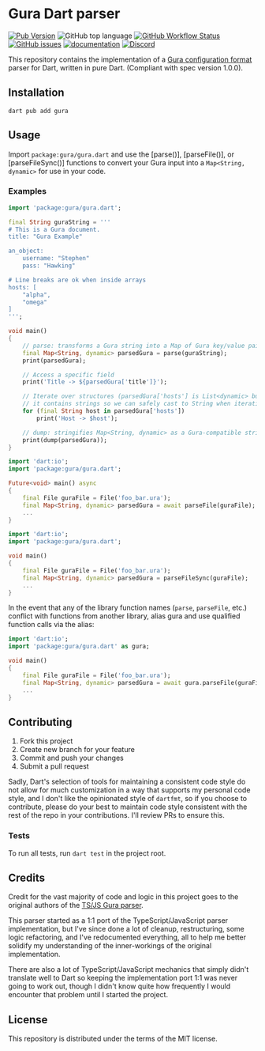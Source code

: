 # Gura Dart parser

[![Pub Version](https://img.shields.io/pub/v/gura)](https://pub.dev/packages/gura)
![GitHub top language](https://img.shields.io/github/languages/top/zajrik/gura-dart-parser)
[![GitHub Workflow Status](https://img.shields.io/github/workflow/status/zajrik/gura-dart-parser/test?label=tests)](https://github.com/zajrik/gura-dart-parser/actions/workflows/test.yml)
[![GitHub issues](https://img.shields.io/github/issues/zajrik/gura-dart-parser)](https://github.com/zajrik/gura-dart-parser/issues)
[![documentation](https://img.shields.io/badge/documentation-gura-4cc61e.svg)](https://pub.dev/documentation/gura/latest/)
[![Discord](https://img.shields.io/discord/861318432879149068)](https://discord.gg/JcMhpXdvBn)

This repository contains the implementation of a [Gura configuration format](https://gura.netlify.app/)
parser for Dart, written in pure Dart. (Compliant with spec version 1.0.0).

## Installation
```
dart pub add gura
```

## Usage
Import `package:gura/gura.dart` and use the [parse()], [parseFile()], or [parseFileSync()]
functions to convert your Gura input into a `Map<String, dynamic>` for use in your code.

### Examples
```dart
import 'package:gura/gura.dart';

final String guraString = '''
# This is a Gura document.
title: "Gura Example"

an_object:
    username: "Stephen"
    pass: "Hawking"

# Line breaks are ok when inside arrays
hosts: [
    "alpha",
    "omega"
]
''';

void main()
{
    // parse: transforms a Gura string into a Map of Gura key/value pairs
    final Map<String, dynamic> parsedGura = parse(guraString);
    print(parsedGura);

    // Access a specific field
    print('Title -> ${parsedGura['title']}');

    // Iterate over structures (parsedGura['hosts'] is List<dynamic> but we know
    // it contains strings so we can safely cast to String when iterating over it)
    for (final String host in parsedGura['hosts'])
        print('Host -> $host');

    // dump: stringifies Map<String, dynamic> as a Gura-compatible string
    print(dump(parsedGura));
}
```

```dart
import 'dart:io';
import 'package:gura/gura.dart';

Future<void> main() async
{
    final File guraFile = File('foo_bar.ura');
    final Map<String, dynamic> parsedGura = await parseFile(guraFile);
    ...
}
```

```dart
import 'dart:io';
import 'package:gura/gura.dart';

void main()
{
    final File guraFile = File('foo_bar.ura');
    final Map<String, dynamic> parsedGura = parseFileSync(guraFile);
    ...
}
```

In the event that any of the library function names (`parse`, `parseFile`, etc.)
conflict with functions from another library, alias gura and use qualified function
calls via the alias:

```dart
import 'dart:io';
import 'package:gura/gura.dart' as gura;

void main()
{
    final File guraFile = File('foo_bar.ura');
    final Map<String, dynamic> parsedGura = await gura.parseFile(guraFile);
    ...
}
```

## Contributing
1. Fork this project
2. Create new branch for your feature
3. Commit and push your changes
4. Submit a pull request

Sadly, Dart's selection of tools for maintaining a consistent code style do not
allow for much customization in a way that supports my personal code style, and
I don't like the opinionated style of `dartfmt`, so if you choose to contribute,
please do your best to maintain code style consistent with the rest of the repo
in your contributions. I'll review PRs to ensure this.

### Tests
To run all tests, run `dart test` in the project root.

## Credits
Credit for the vast majority of code and logic in this project goes to the original
authors of the [TS/JS Gura parser](https://github.com/gura-conf/gura-js-parser).

This parser started as a 1:1 port of the TypeScript/JavaScript parser implementation,
but I've since done a lot of cleanup, restructuring, some logic refactoring, and
I've redocumented everything, all to help me better solidify my understanding of the
inner-workings of the original implementation.

There are also a lot of TypeScript/JavaScript mechanics that simply didn't translate
well to Dart so keeping the implementation port 1:1 was never going to work out,
though I didn't know quite how frequently I would encounter that problem until I
started the project.

## License
This repository is distributed under the terms of the MIT license.
